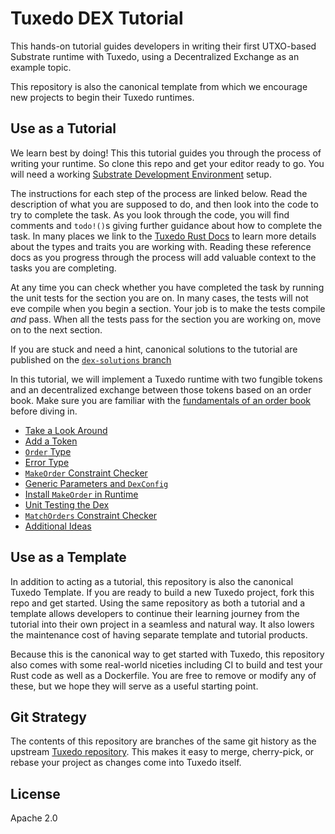 # Tuxedo DEX Tutorial

This hands-on tutorial guides developers in writing their first UTXO-based Substrate runtime with Tuxedo, using a Decentralized Exchange as an example topic.

This repository is also the canonical template from which we encourage new projects to begin their Tuxedo runtimes.

## Use as a Tutorial

We learn best by doing!
This this tutorial guides you through the process of writing your runtime.
So clone this repo and get your editor ready to go.
You will need a working [Substrate Development Environment](https://docs.substrate.io/install/) setup.

The instructions for each step of the process are linked below.
Read the description of what you are supposed to do, and then look into the code to try to complete the task.
As you look through the code, you will find comments and `todo!()`s giving further guidance about how to complete the task.
In many places we link to the [Tuxedo Rust Docs](https://github.com/Off-Narrative-Labs/Tuxedo/) to learn more details about the types and traits you are working with.
Reading these reference docs as you progress through the process will add valuable context to the tasks you are completing.

At any time you can check whether you have completed the task by running the unit tests for the section you are on.
In many cases, the tests will not eve compile when you begin a section.
Your job is to make the tests compile _and_ pass.
When all the tests pass for the section you are working on, move on to the next section.

If you are stuck and need a hint, canonical solutions to the tutorial are published on the [`dex-solutions` branch](https://github.com/Off-Narrative-Labs/Tuxedo-Order-Book-Dex-Tutorial/tree/dex-solutions)

In this tutorial, we will implement a Tuxedo runtime with two fungible tokens and an decentralized exchange between those tokens based on an order book.
Make sure you are familiar with the [fundamentals of an order book](https://blog.atani.com/dex-orderbook-vs-liquidity-pool/) before diving in.

* [Take a Look Around](tutorial/01-look-around.md)
* [Add a Token](tutorial/02-add-a-token.md)
* [`Order` Type](tutorial/03-order-type.md)
* [Error Type](tutorial/04-error-type.md)
* [`MakeOrder` Constraint Checker](tutorial/05-make-order.md)
* [Generic Parameters and `DexConfig`](tutorial/06-dex-config.md)
* [Install `MakeOrder` in Runtime](tutorial/07-runtime-orders.md)
* [Unit Testing the Dex](tutorial/08-unit-tests.md)
* [`MatchOrders` Constraint Checker](tutorial/09-match-orders.md)
* [Additional Ideas](tutorial/10-additional-ideas.md)
## Use as a Template

In addition to acting as a tutorial, this repository is also the canonical Tuxedo Template.
If you are ready to build a new Tuxedo project, fork this repo and get started.
Using the same repository as both a tutorial and a template allows developers to continue their learning journey from the tutorial into their own project in a seamless and natural way.
It also lowers the maintenance cost of having separate template and tutorial products.

Because this is the canonical way to get started with Tuxedo, this repository also comes with some real-world niceties including CI to build and test your Rust code as well as a Dockerfile.
You are free to remove or modify any of these, but we hope they will serve as a useful starting point.

## Git Strategy

The contents of this repository are branches of the same git history as the upstream [Tuxedo repository](https://github.com/Off-Narrative-Labs/Tuxedo).
This makes it easy to merge, cherry-pick, or rebase your project as changes come into Tuxedo itself.

## License

Apache 2.0
